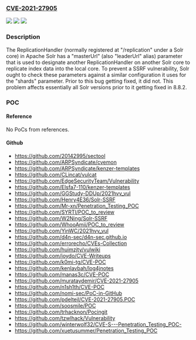 ### [CVE-2021-27905](https://cve.mitre.org/cgi-bin/cvename.cgi?name=CVE-2021-27905)
![](https://img.shields.io/static/v1?label=Product&message=Apache%20Solr&color=blue)
![](https://img.shields.io/static/v1?label=Version&message=Apache%20Solr%3C%208.8.2%20&color=brighgreen)
![](https://img.shields.io/static/v1?label=Vulnerability&message=CWE-918%20Server-Side%20Request%20Forgery%20(SSRF)&color=brighgreen)

### Description

The ReplicationHandler (normally registered at "/replication" under a Solr core) in Apache Solr has a "masterUrl" (also "leaderUrl" alias) parameter that is used to designate another ReplicationHandler on another Solr core to replicate index data into the local core. To prevent a SSRF vulnerability, Solr ought to check these parameters against a similar configuration it uses for the "shards" parameter. Prior to this bug getting fixed, it did not. This problem affects essentially all Solr versions prior to it getting fixed in 8.8.2.

### POC

#### Reference
No PoCs from references.

#### Github
- https://github.com/20142995/sectool
- https://github.com/ARPSyndicate/cvemon
- https://github.com/ARPSyndicate/kenzer-templates
- https://github.com/CLincat/vulcat
- https://github.com/EdgeSecurityTeam/Vulnerability
- https://github.com/Elsfa7-110/kenzer-templates
- https://github.com/GGStudy-DDUp/2021hvv_vul
- https://github.com/Henry4E36/Solr-SSRF
- https://github.com/Mr-xn/Penetration_Testing_POC
- https://github.com/SYRTI/POC_to_review
- https://github.com/W2Ning/Solr-SSRF
- https://github.com/WhooAmii/POC_to_review
- https://github.com/YinWC/2021hvv_vul
- https://github.com/d4n-sec/d4n-sec.github.io
- https://github.com/errorecho/CVEs-Collection
- https://github.com/huimzjty/vulwiki
- https://github.com/joydo/CVE-Writeups
- https://github.com/k0mi-tg/CVE-POC
- https://github.com/kenlavbah/log4jnotes
- https://github.com/manas3c/CVE-POC
- https://github.com/murataydemir/CVE-2021-27905
- https://github.com/n1sh1th/CVE-POC
- https://github.com/nomi-sec/PoC-in-GitHub
- https://github.com/pdelteil/CVE-2021-27905.POC
- https://github.com/soosmile/POC
- https://github.com/trhacknon/Pocingit
- https://github.com/tzwlhack/Vulnerability
- https://github.com/winterwolf32/CVE-S---Penetration_Testing_POC-
- https://github.com/xuetusummer/Penetration_Testing_POC

